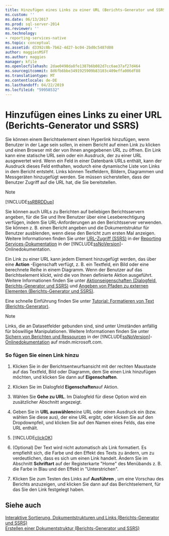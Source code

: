 ```yaml
---
title: Hinzufügen eines Links zu einer URL (Berichts-Generator und SSRS) | Microsoft-Dokumentation
ms.custom: ''
ms.date: 06/13/2017
ms.prod: sql-server-2014
ms.reviewer: ''
ms.technology:
- reporting-services-native
ms.topic: conceptual
ms.assetid: d3392c0b-7b62-4d27-bc04-2bd0c5487d08
author: maggiesMSFT
ms.author: maggies
manager: kfile
ms.openlocfilehash: 2dae0498da8fe1387b6b082d7cc6ae37af27d464
ms.sourcegitcommit: 8d6fb6bbe3491925909b83103c409effa006df88
ms.translationtype: MT
ms.contentlocale: de-DE
ms.lasthandoff: 04/22/2019
ms.locfileid: "59958532"
---
```

# <a name="add-a-hyperlink-to-a-url-report-builder-and-ssrs"></a>Hinzufügen eines Links zu einer URL (Berichts-Generator und SSRS)
  Sie können einem Berichtselement einen Hyperlink hinzufügen, wenn Benutzer in der Lage sein sollen, in einem Bericht auf einen Link zu klicken und einen Browser mit der von Ihnen angegebenen URL zu öffnen. Ein Link kann eine statische URL sein oder ein Ausdruck, der zu einer URL ausgewertet wird. Wenn ein Feld in einer Datenbank URLs enthält, kann der Ausdruck dieses Feld enthalten, wodurch eine dynamische Liste von Links in dem Bericht entsteht. Links können Textfeldern, Bildern, Diagrammen und Messgeräten hinzugefügt werden. Sie müssen sicherstellen, dass der Benutzer Zugriff auf die URL hat, die Sie bereitstellen.  
  
> [!NOTE]  
>  [!INCLUDE[ssRBRDDup](../../includes/ssrbrddup-md.md)]  
  
 Sie können auch URLs zu Berichten auf beliebigen Berichtsservern angeben, für die Sie und Ihre Benutzer über eine Leseberechtigung verfügen, indem Sie URL-Anforderungen an den Berichtsserver verwenden. Sie können z. B. einen Bericht angeben und die Dokumentstruktur für Benutzer ausblenden, wenn diese den Bericht zum ersten Mal anzeigen. Weitere Informationen finden Sie unter [URL-Zugriff &#40;SSRS&#41;](../url-access-ssrs.md) in der [Reporting Services-Dokumentation](https://go.microsoft.com/fwlink/?linkid=121312) in der [!INCLUDE[ssNoVersion](../../includes/ssnoversion-md.md)]-Onlinedokumentation.  
  
 Ein Link zu einer URL kann jedem Element hinzugefügt werden, das über eine **Action** -Eigenschaft verfügt, z. B. ein Textfeld, ein Bild oder eine berechnete Reihe in einem Diagramm. Wenn der Benutzer auf das Berichtselement klickt, wird die von Ihnen definierte Aktion ausgeführt. Weitere Informationen finden Sie unter [Aktionseigenschaften &#40;Dialogfeld, Berichts-Generator und SSRS&#41;](../action-properties-dialog-box-report-builder-and-ssrs.md) und [Angeben von Pfaden zu externen Elementen &#40;Berichts-Generator und SSRS&#41;](specifying-paths-to-external-items-report-builder-and-ssrs.md).  
  
 Eine schnelle Einführung finden Sie unter [Tutorial: Formatieren von Text &#40;Berichts-Generator&#41;](../tutorial-format-text-report-builder.md).  
  
> [!NOTE]  
>  Links, die an Datasetfelder gebunden sind, sind unter Umständen anfällig für böswillige Manipulationen. Weitere Informationen finden Sie unter [Sichern von Berichten und Ressourcen](../security/secure-reports-and-resources.md) in der [!INCLUDE[ssNoVersion](../../includes/ssnoversion-md.md)]-[Onlinedokumentation](https://go.microsoft.com/fwlink/?LinkId=154888) auf msdn.microsoft.com.  
  
### <a name="to-add-a-hyperlink"></a>So fügen Sie einen Link hinzu  
  
1.  Klicken Sie in der Berichtsentwurfsansicht mit der rechten Maustaste auf das Textfeld, Bild oder Diagramm, dem Sie einen Link hinzufügen möchten, und klicken Sie dann auf **Eigenschaften**.  
  
2.  Klicken Sie im Dialogfeld **Eigenschaften**auf Aktion.  
  
3.  Wählen Sie **Gehe zu URL**. Im Dialogfeld für diese Option wird ein zusätzlicher Abschnitt angezeigt.  
  
4.  Geben Sie in **URL auswählen**eine URL oder einen Ausdruck ein (bzw. wählen Sie diese aus), der eine URL ergibt, oder klicken Sie auf den Dropdownpfeil, und klicken Sie auf den Namen eines Felds, das eine URL enthält.  
  
5.  [!INCLUDE[clickOK](../../includes/clickok-md.md)]  
  
6.  (Optional) Der Text wird nicht automatisch als Link formatiert. Es empfiehlt sich, die Farbe und den Effekt des Texts zu ändern, um zu verdeutlichen, dass es sich um einen Link handelt. Ändern Sie im Abschnitt **Schriftart** auf der Registerkarte "Home" des Menübands z. B. die Farbe in Blau und den Effekt in "Unterstrichen".  
  
7.  Klicken Sie zum Testen des Links auf **Ausführen** , um eine Vorschau des Berichts anzuzeigen, und klicken Sie dann auf das Berichtselement, für das Sie den Link festgelegt haben.  
  
## <a name="see-also"></a>Siehe auch  
 [Interaktive Sortierung, Dokumentstrukturen und Links &#40;Berichts-Generator und SSRS&#41;](interactive-sort-document-maps-and-links-report-builder-and-ssrs.md)   
 [Erstellen einer Dokumentstruktur &#40;Berichts-Generator und SSRS&#41;](create-a-document-map-report-builder-and-ssrs.md)  
  
  
